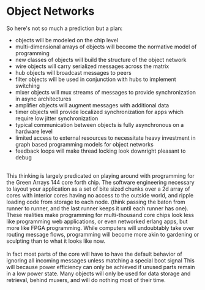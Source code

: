 Object Networks
===============

So here&#39;s not so much a prediction but a plan:<ul><li>objects will be modeled on the chip level</li><li>multi-dimensional arrays of objects will become the normative model of programming</li><li>new classes of objects will build the structure of the object network</li><li>wire objects will carry serialized messages across the matrix</li><li>hub objects will broadcast messages to peers</li><li>filter objects will be used in conjunction with hubs to implement switching</li><li>mixer objects will mux streams of messages to provide synchronization in async architectures</li><li>amplifier objects will augment messages with additional data</li><li>timer objects will provide localized synchronization for apps which require low jitter synchronization</li><li>typical communication between objects is fully asynchronous on a hardware level</li><li>limited access to external resources to necessitate heavy investment in graph based programming models for object networks</li><li>feedback loops will make thread locking look downright pleasant to debug</li></ul><br>This thinking is largely predicated on playing around with programming for the Green Arrays 144 core forth chip. The software engineering necessary to layout your application as a set of bite sized chunks over a 2d array of cores with interior cores having no access to the outside world, and ripple loading code from storage to each node. (think passing the baton from runner to runner, and the last runner keeps it until each runner has one). These realities make programming for multi-thousand core chips look less like programming web applications, or even networked erlang apps, but more like FPGA programming.  While computers will undoubtably take over routing message flows, programming will become more akin to gardening or sculpting than to what it looks like now. <br><br>In fact most parts of the core will have to have the default behavior of ignoring all incoming messages unless matching a special boot signal  This will because power efficiency can only be achieved if unused parts remain in a low power state. Many objects will only be used for data storage and retrieval, behind muxers, and will do nothing most of their time. 